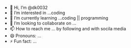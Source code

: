 - 👋 Hi, I’m @dk0032
- 👀 I’m interested in ...coding
- 🌱 I’m currently learning ...coding || programming
- 💞️ I’m looking to collaborate on ...
- 📫 How to reach me ... by following and with socila media 
- 😄 Pronouns: ...
- ⚡ Fun fact: ...

<!---
dk0032/dk0032 is a ✨ special ✨ repository because its `README.md` (this file) appears on your GitHub profile.
You can click the Preview link to take a look at your changes.
--->
